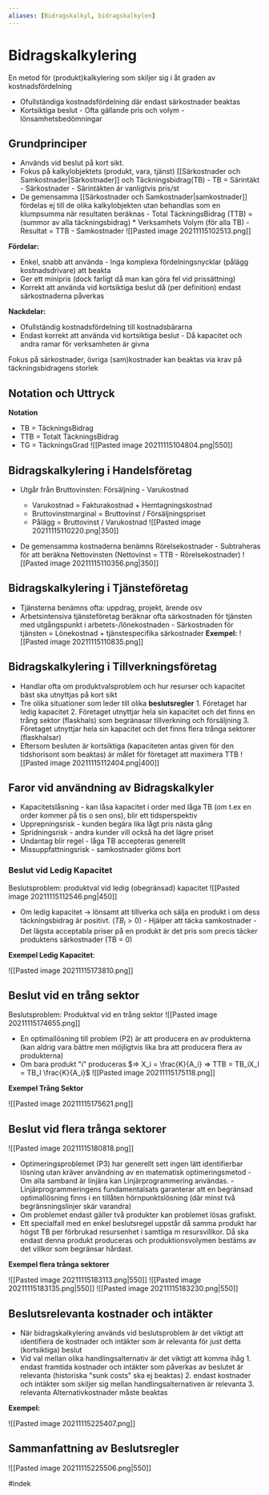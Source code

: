 ```yaml
---
aliases: [Bidragskalkyl, bidragskalkylen]
---
```

# Bidragskalkylering
En metod för (produkt)kalkylering som skiljer sig i åt graden av kostnadsfördelning
- Ofullständiga kostnadsfördelning där endast särkostnader beaktas
- Kortsiktiga beslut
		- Ofta gällande pris och volym
		- lönsamhetsbedömningar

## Grundprinciper
- Används vid beslut på kort sikt.
- Fokus på kalkylobjektets (produkt, vara, tjänst) [[Särkostnader och Samkostnader|Särkostnader]] och Täckningsbidrag(TB)
		- TB = Särintäkt - Särkostnader
		- Särintäkten är vanligtvis pris/st
- De gemensamma [[Särkostnader och Samkostnader|samkostnader]] fördelas ej till de olika kalkylobjekten utan behandlas som en klumpsumma när resultaten beräknas
		- Total TäckningsBidrag (TTB) = (summor av alla täckningsbidrag) * Verksamhets Volym (för alla TB)
		- Resultat = TTB - Samkostnader
![[Pasted image 20211115102513.png]]

**Fördelar:**
- Enkel, snabb att använda
		- Inga komplexa fördelningsnycklar (pålägg kostnadsdrivare) att beakta 
- Ger ett minipris (dock farligt då man kan göra fel vid prissättning)
-  Korrekt att använda vid kortsiktiga beslut då (per definition) endast särkostnaderna påverkas

**Nackdelar:**
- Ofullständig kostnadsfördelning till kostnadsbärarna
- Endast korrekt att använda vid kortsiktiga beslut
		- Då kapacitet och andra ramar för verksamheten är givna

Fokus på särkostnader, övriga (sam)kostnader kan beaktas via krav på täckningsbidragens storlek

## Notation och Uttryck
**Notation**
- TB = TäckningsBidrag
- TTB = Totalt TäckningsBidrag
- TG = TäckningsGrad
![[Pasted image 20211115104804.png|550]]

## Bidragskalkylering i Handelsföretag
- Utgår från Bruttovinsten: Försäljning - Varukostnad
	- Varukostnad = Fakturakostnad + Hemtagningskostnad
	- Bruttovinstmarginal = Bruttovinst / Försäljningspriset
	- Pålägg = Bruttovinst / Varukostnad
	![[Pasted image 20211115110220.png|350]]
	
- De gemensamma kostnaderna benämns Rörelsekostnader
		- Subtraheras för att beräkna Nettovinsten (Nettovinst = TTB - Rörelsekostnader)
![[Pasted image 20211115110356.png|350]]


## Bidragskalkylering i Tjänsteföretag
- Tjänsterna benämns ofta: uppdrag, projekt, ärende osv
- Arbetsintensiva tjänsteföretag beräknar ofta särkostnaden för tjänsten med utgångspunkt i arbetets-/lönekostnaden
		- Särkostnaden för tjänsten = Lönekostnad + tjänstespecifika särkostnader
**Exempel:**
![[Pasted image 20211115110835.png]]

## Bidragskalkylering i Tillverkningsföretag
- Handlar ofta om produktvalsproblem och hur resurser och kapacitet bäst ska utnyttjas på kort sikt
- Tre olika situationer som leder till olika **beslutsregler**
		1. Företaget har ledig kapacitet
		2. Företaget utnyttjar hela sin kapacitet och det finns en trång sektor (flaskhals) som begränasar tillverkning och försäljning
		3. Företaget utnyttjar hela sin kapacitet och det finns flera trånga sektorer (flaskhalsar)
- Eftersom besluten är kortsiktiga (kapaciteten antas given för den tidshorisont som beaktas) är målet för företaget att maximera TTB
![[Pasted image 20211115112404.png|400]]

## Faror vid användning av Bidragskalkyler
- Kapacitetslåsning
		- kan låsa kapacitet i order med låga TB (om t.ex en order kommer på tis o sen ons), blir ett tidsperspektiv
- Upprepningsrisk
		- kunden begära lika lågt pris nästa gång
- Spridningsrisk
		- andra kunder vill också ha det lägre priset
- Undantag blir regel
		- låga TB accepteras generellt
- Missuppfattningsrisk
		- samkostnader glöms bort

### Beslut vid Ledig Kapacitet
Beslutsproblem: produktval vid ledig (obegränsad) kapacitet
![[Pasted image 20211115112546.png|450]]
- Om ledig kapacitet -> lönsamt att tillverka och sälja en produkt i om dess täckningsbidrag är positivt. ($TB_i > 0$)
		- Hjälper att täcka samkostnader
		- Det lägsta acceptabla priser på en produkt är det pris som precis täcker produktens särkostnader (TB = 0)

**Exempel Ledig Kapacitet**:

![[Pasted image 20211115173810.png]]

## Beslut vid en trång sektor
Beslutsproblem: Produktval vid en trång sektor
![[Pasted image 20211115174655.png]]

- En optimallösning till problem (P2) är att producera en av produkterna (kan aldrig vara bättre men möjligtvis lika bra att producera flera av produkterna)
- Om bara produkt "i" produceras $=> X_i = \frac{K}{A_i} => TTB = TB_iX_I = TB_I \frac{K}{A_i}$
![[Pasted image 20211115175118.png]]

**Exempel Trång Sektor**

![[Pasted image 20211115175621.png]]

## Beslut vid flera trånga sektorer
![[Pasted image 20211115180818.png]]
- Optimeringsproblemet (P3) har generellt sett ingen lätt identifierbar lösning utan kräver användning av en matematisk optimeringsmetod
		- Om alla samband är linjära kan Linjärprogrammering användas.
		- Linjärprogrammeringens fundamentalsats garanterar att en begränsad optimallösning finns i en tillåten hörnpunktslösning (där minst två begränsningslinjer skär varandra)
- Om problemet endast gäller två produkter kan problemet lösas grafiskt.
- Ett specialfall med en enkel beslutsregel uppstår då samma produkt har högst TB per förbrukad resursenhet i samtliga m resursvillkor. Då ska endast denna produkt produceras och produktionsvolymen bestäms av det villkor som begränsar hårdast. 

**Exempel flera trånga sektorer**

![[Pasted image 20211115183113.png|550]]
![[Pasted image 20211115183135.png|550]]
![[Pasted image 20211115183230.png|550]]

## Beslutsrelevanta kostnader och intäkter
- När bidragskalkylering används vid beslutsproblem är det viktigt att identifiera de kostnader och intäkter som är relevanta för just detta (kortsiktiga) beslut
- Vid val mellan olika handlingsalternativ är det viktigt att komma ihåg
		1. endast framtida kostnader och intäkter som påverkas av beslutet är relevanta (historiska "sunk costs" ska ej beaktas)
		2. endast kostnader och intäkter som skiljer sig mellan handlingsalternativen är relevanta
		3. relevanta Alternativkostnader måste beaktas
	
**Exempel:**

![[Pasted image 20211115225407.png]]

## Sammanfattning av Beslutsregler
![[Pasted image 20211115225506.png|550]]

#indek 